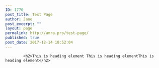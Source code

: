 ```yaml
---
ID: 1770
post_title: Test Page
author: Jane
post_excerpt: ""
layout: page
permalink: http://amra.pro/test-page/
published: true
post_date: 2017-12-14 18:52:04
---
```


			<h2>This is heading element This is heading elementThis is heading element</h2>